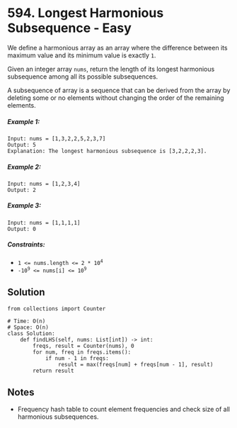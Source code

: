# 594. Longest Harmonious Subsequence - Easy

We define a harmonious array as an array where the difference between its maximum value and its minimum value is exactly `1`.

Given an integer array `nums`, return the length of its longest harmonious subsequence among all its possible subsequences.

A subsequence of array is a sequence that can be derived from the array by deleting some or no elements without changing the order of the remaining elements.

##### Example 1:

```
Input: nums = [1,3,2,2,5,2,3,7]
Output: 5
Explanation: The longest harmonious subsequence is [3,2,2,2,3].
```

##### Example 2:

```
Input: nums = [1,2,3,4]
Output: 2
```

##### Example 3:

```
Input: nums = [1,1,1,1]
Output: 0
```

##### Constraints:

- <code>1 <= nums.length <= 2 * 10<sup>4</code>
- <code>-10<sup>9</sup> <= nums[i] <= 10<sup>9</code>

## Solution

```
from collections import Counter

# Time: O(n)
# Space: O(n)
class Solution:
    def findLHS(self, nums: List[int]) -> int:
        freqs, result = Counter(nums), 0
        for num, freq in freqs.items():
            if num - 1 in freqs:
                result = max(freqs[num] + freqs[num - 1], result)
        return result
```

## Notes
- Frequency hash table to count element frequencies and check size of all harmonious subsequences.